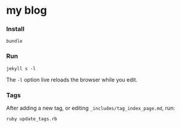 # my blog

### Install

```
bundle
```

### Run

```
jekyll s -l
```

The `-l` option live reloads the browser while you edit.

### Tags

After adding a new tag, or editing `_includes/tag_index_page.md`, run:

```
ruby update_tags.rb
```
